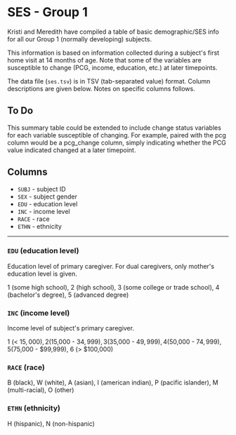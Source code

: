 # SES - Group 1

Kristi and Meredith have compiled a table of basic demographic/SES info for all
our Group 1 (normally developing) subjects.

This information is based on information collected during a subject's first
home visit at 14 months of age. Note that some of the variables are susceptible
to change (PCG, income, education, etc.) at later timepoints.

The data file (`ses.tsv`) is in TSV (tab-separated value) format. Column descriptions are given below.  Notes on specific columns follows.


## To Do

This summary table could be extended to include change status variables for
each variable susceptible of changing. For example, paired with the pcg column
would be a pcg_change column, simply indicating whether the PCG value indicated
changed at a later timepoint.


## Columns

* `SUBJ` - subject ID
* `SEX` - subject gender
* `EDU` - education level
* `INC` - income level
* `RACE` - race
* `ETHN` - ethnicity

---

### `EDU` (education level)

Education level of primary caregiver. For dual caregivers, only mother's
education level is given.

1 (some high school), 2 (high school), 3 (some college or trade school), 4
(bachelor's degree), 5 (advanced degree)

### `INC` (income level)

Income level of subject's primary caregiver.

1 (< $15,000), 2 ($15,000 - $34,999), 3 ($35,000 - $49,999), 4 ($50,000 -
$74,999), 5 ($75,000 - $99,999), 6 (> $100,000)

### `RACE` (race)

B (black), W (white), A (asian), I (american indian), P (pacific islander), M
(multi-racial), O (other)

### `ETHN` (ethnicity)

H (hispanic), N (non-hispanic)
